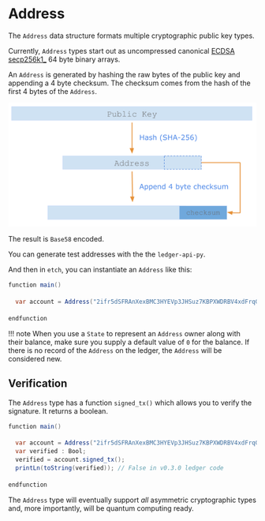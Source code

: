 <h1>Address</h1> 

The `Address` data structure formats multiple cryptographic public key types.

Currently, `Address` types start out as uncompressed canonical <a href="https://en.bitcoin.it/wiki/Secp256k1" target="_blank">ECDSA secp256k1_</a> 64 byte binary arrays. 

An `Address` is generated by hashing the raw bytes of the public key and appending a 4 byte checksum. The checksum comes from the hash of the first 4 bytes of the `Address`.

<left>![Creating an Address type from a public key](img/address-creation.png)</left>

The result is `Base58` encoded. 

You can generate test addresses with the  the `ledger-api-py`.

And then in `etch`, you can instantiate an `Address` like this:

``` java
function main()

  var account = Address("2ifr5dSFRAnXexBMC3HYEVp3JHSuz7KBPXWDRBV4xdFrqGy6R9");

endfunction
```

!!! note
	When you use a `State` to represent an `Address` owner along with their balance, make sure you supply a default value of `0` for the balance. If there is no record of the `Address` on the ledger, the `Address` will be considered new. 


## Verification

The `Address` type has a function `signed_tx()` which allows you to verify the signature. It returns a boolean.

``` java
function main()

  var account = Address("2ifr5dSFRAnXexBMC3HYEVp3JHSuz7KBPXWDRBV4xdFrqGy6R9");
  var verified : Bool;
  verified = account.signed_tx(); 
  printLn(toString(verified)); // False in v0.3.0 ledger code

endfunction
```

The `Address` type will eventually support *all* asymmetric cryptographic types and, more importantly, will be quantum computing ready.